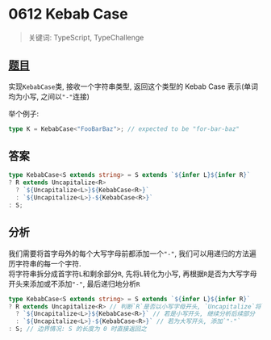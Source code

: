 # 0612 Kebab Case

> 关键词: TypeScript, TypeChallenge

## [题目](https://github.com/type-challenges/type-challenges/blob/master/questions/612-medium-kebabcase/README.md)

实现`KebabCase`类, 接收一个字符串类型, 返回这个类型的 Kebab Case 表示(单词均为小写, 之间以`"-"`连接)

举个例子:

```ts
type K = KebabCase<"FooBarBaz">; // expected to be "for-bar-baz"
```

## 答案

```ts
type KebabCase<S extends string> = S extends `${infer L}${infer R}`
? R extends Uncapitalize<R>
  ? `${Uncapitalize<L>}${KebabCase<R>}`
  : `${Uncapitalize<L>}-${KebabCase<R>}`
: S;
```

## 分析

我们需要将首字母外的每个大写字母前都添加一个`"-"`, 我们可以用递归的方法遍历字符串的每一个字符.  
将字符串拆分成首字符`L`和剩余部分`R`, 先将`L`转化为小写, 再根据`R`是否为大写字母开头来添加或不添加`"-"`,
最后递归地分析`R`

```ts
type KebabCase<S extends string> = S extends `${infer L}${infer R}`
? R extends Uncapitalize<R> // 判断`R`是否以小写字母开头, `Uncapitalize`将`R`首字母转为小写
  ? `${Uncapitalize<L>}${KebabCase<R>}` // 若是小写开头, 继续分析后续部分
  : `${Uncapitalize<L>}-${KebabCase<R>}` // 若为大写开头, 添加`"-"`
: S; // 边界情况: S 的长度为 0 时直接返回之
```
